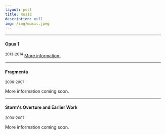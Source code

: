 ```yaml
---
layout: post
title: music
description: null
img: /img/music.jpeg
---
```


***
<sub></sub>
<h4>Opus 1</h4>
<sup>2013-2014</sup>  
<a href="http://jared-desjardins.github.io/music/opus1/">More information.</a>  

***
<sub></sub>
<h4>Fragmenta</h4>
<sup>2006-2007</sup>  
<p>More information coming soon.</p>  

***
<sub></sub>
<h4>Storm's Overture and Earlier Work</h4>
<sup>2000-2007</sup>  
<p>More information coming soon.</p>  

